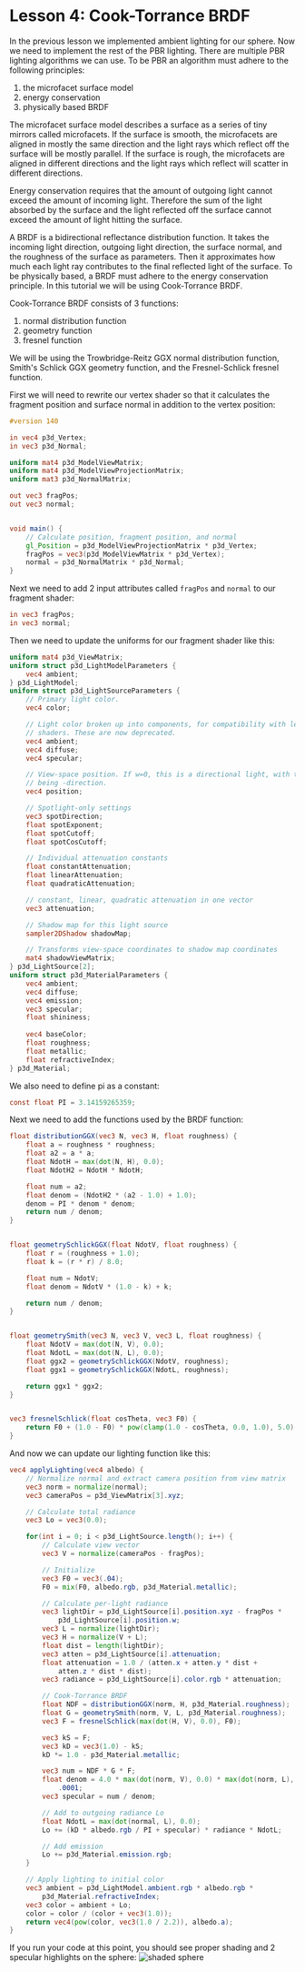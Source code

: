 # Lesson 4: Cook-Torrance BRDF

In the previous lesson we implemented ambient lighting for our sphere. Now we need to implement the rest of the PBR lighting. There are multiple PBR lighting algorithms we can use. To be PBR an algorithm must adhere to the following principles:
1. the microfacet surface model
2. energy conservation
3. physically based BRDF

The microfacet surface model describes a surface as a series of tiny mirrors called microfacets. If the surface is smooth, the microfacets are aligned in mostly the same direction and the light rays which reflect off the surface will be mostly parallel. If the surface is rough, the microfacets are aligned in different directions and the light rays which reflect will scatter in different directions.

Energy conservation requires that the amount of outgoing light cannot exceed the amount of incoming light. Therefore the sum of the light absorbed by the surface and the light reflected off the surface cannot exceed the amount of light hitting the surface.

A BRDF is a bidirectional reflectance distribution function. It takes the incoming light direction, outgoing light direction, the surface normal, and the roughness of the surface as parameters. Then it approximates how much each light ray contributes to the final reflected light of the surface. To be physically based, a BRDF must adhere to the energy conservation principle. In this tutorial we will be using Cook-Torrance BRDF.

Cook-Torrance BRDF consists of 3 functions:
1. normal distribution function
2. geometry function
3. fresnel function

We will be using the Trowbridge-Reitz GGX normal distribution function, Smith's Schlick GGX geometry function, and the Fresnel-Schlick fresnel function.

First we will need to rewrite our vertex shader so that it calculates the fragment position and surface normal in addition to the vertex position:
```glsl
#version 140

in vec4 p3d_Vertex;
in vec3 p3d_Normal;

uniform mat4 p3d_ModelViewMatrix;
uniform mat4 p3d_ModelViewProjectionMatrix;
uniform mat3 p3d_NormalMatrix;

out vec3 fragPos;
out vec3 normal;


void main() {
    // Calculate position, fragment position, and normal
    gl_Position = p3d_ModelViewProjectionMatrix * p3d_Vertex;
    fragPos = vec3(p3d_ModelViewMatrix * p3d_Vertex);
    normal = p3d_NormalMatrix * p3d_Normal;
}
```

Next we need to add 2 input attributes called `fragPos` and `normal` to our fragment shader:
```glsl
in vec3 fragPos;
in vec3 normal;
```

Then we need to update the uniforms for our fragment shader like this:
```glsl
uniform mat4 p3d_ViewMatrix;
uniform struct p3d_LightModelParameters {
    vec4 ambient;
} p3d_LightModel;
uniform struct p3d_LightSourceParameters {
    // Primary light color.
    vec4 color;

    // Light color broken up into components, for compatibility with legacy
    // shaders. These are now deprecated.
    vec4 ambient;
    vec4 diffuse;
    vec4 specular;

    // View-space position. If w=0, this is a directional light, with the xyz
    // being -direction.
    vec4 position;

    // Spotlight-only settings
    vec3 spotDirection;
    float spotExponent;
    float spotCutoff;
    float spotCosCutoff;

    // Individual attenuation constants
    float constantAttenuation;
    float linearAttenuation;
    float quadraticAttenuation;

    // constant, linear, quadratic attenuation in one vector
    vec3 attenuation;

    // Shadow map for this light source
    sampler2DShadow shadowMap;

    // Transforms view-space coordinates to shadow map coordinates
    mat4 shadowViewMatrix;
} p3d_LightSource[2];
uniform struct p3d_MaterialParameters {
    vec4 ambient;
    vec4 diffuse;
    vec4 emission;
    vec3 specular;
    float shininess;
    
    vec4 baseColor;
    float roughness;
    float metallic;
    float refractiveIndex;
} p3d_Material;
```

We also need to define pi as a constant:
```glsl
const float PI = 3.14159265359;
```

Next we need to add the functions used by the BRDF function:
```glsl
float distributionGGX(vec3 N, vec3 H, float roughness) {
    float a = roughness * roughness;
    float a2 = a * a;
    float NdotH = max(dot(N, H), 0.0);
    float NdotH2 = NdotH * NdotH;

    float num = a2;
    float denom = (NdotH2 * (a2 - 1.0) + 1.0);
    denom = PI * denom * denom;
    return num / denom;
}


float geometrySchlickGGX(float NdotV, float roughness) {
    float r = (roughness + 1.0);
    float k = (r * r) / 8.0;

    float num = NdotV;
    float denom = NdotV * (1.0 - k) + k;

    return num / denom;
}


float geometrySmith(vec3 N, vec3 V, vec3 L, float roughness) {
    float NdotV = max(dot(N, V), 0.0);
    float NdotL = max(dot(N, L), 0.0);
    float ggx2 = geometrySchlickGGX(NdotV, roughness);
    float ggx1 = geometrySchlickGGX(NdotL, roughness);

    return ggx1 * ggx2;
}


vec3 fresnelSchlick(float cosTheta, vec3 F0) {
    return F0 + (1.0 - F0) * pow(clamp(1.0 - cosTheta, 0.0, 1.0), 5.0);
}
```

And now we can update our lighting function like this:
```glsl
vec4 applyLighting(vec4 albedo) {
    // Normalize normal and extract camera position from view matrix
    vec3 norm = normalize(normal);
    vec3 cameraPos = p3d_ViewMatrix[3].xyz;

    // Calculate total radiance
    vec3 Lo = vec3(0.0);

    for(int i = 0; i < p3d_LightSource.length(); i++) {
        // Calculate view vector
        vec3 V = normalize(cameraPos - fragPos);

        // Initialize
        vec3 F0 = vec3(.04);
        F0 = mix(F0, albedo.rgb, p3d_Material.metallic);

        // Calculate per-light radiance
        vec3 lightDir = p3d_LightSource[i].position.xyz - fragPos * 
            p3d_LightSource[i].position.w;
        vec3 L = normalize(lightDir);
        vec3 H = normalize(V + L);
        float dist = length(lightDir);
        vec3 atten = p3d_LightSource[i].attenuation;
        float attenuation = 1.0 / (atten.x + atten.y * dist + 
            atten.z * dist * dist);
        vec3 radiance = p3d_LightSource[i].color.rgb * attenuation;

        // Cook-Torrance BRDF
        float NDF = distributionGGX(norm, H, p3d_Material.roughness);
        float G = geometrySmith(norm, V, L, p3d_Material.roughness);
        vec3 F = fresnelSchlick(max(dot(H, V), 0.0), F0);

        vec3 kS = F;
        vec3 kD = vec3(1.0) - kS;
        kD *= 1.0 - p3d_Material.metallic;

        vec3 num = NDF * G * F;
        float denom = 4.0 * max(dot(norm, V), 0.0) * max(dot(norm, L), 0.0) + 
            .0001;
        vec3 specular = num / denom;

        // Add to outgoing radiance Lo
        float NdotL = max(dot(normal, L), 0.0);
        Lo += (kD * albedo.rgb / PI + specular) * radiance * NdotL;

        // Add emission
        Lo += p3d_Material.emission.rgb;
    }

    // Apply lighting to initial color
    vec3 ambient = p3d_LightModel.ambient.rgb * albedo.rgb * 
        p3d_Material.refractiveIndex;
    vec3 color = ambient + Lo;
    color = color / (color + vec3(1.0));
    return vec4(pow(color, vec3(1.0 / 2.2)), albedo.a);
}
```

If you run your code at this point, you should see proper shading and 2 specular highlights on the sphere:
![shaded sphere](https://github.com/Cybermals/panda3d-shader-tutorials/blob/main/pbr/04-cook_torrance_brdf/screenshots/01-shaded_sphere.png?raw=true)
